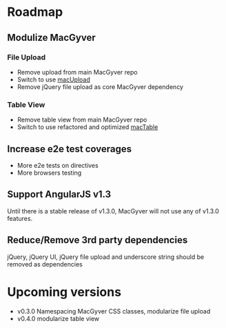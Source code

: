 # Roadmap

## Modulize MacGyver

### File Upload
- Remove upload from main MacGyver repo
- Switch to use [macUpload](https://github.com/angular-macgyver/angular-macgyver-upload)
- Remove jQuery file upload as core MacGyver dependency

### Table View
- Remove table view from main MacGyver repo
- Switch to use refactored and optimized [macTable](https://github.com/angular-macgyver/angular-macgyver-table)

## Increase e2e test coverages
- More e2e tests on directives
- More browsers testing

## Support AngularJS v1.3
Until there is a stable release of v1.3.0, MacGyver will not use any of v1.3.0 features.

## Reduce/Remove 3rd party dependencies
jQuery, jQuery UI, jQuery file upload and underscore string should be removed as dependencies

# Upcoming versions
- v0.3.0 Namespacing MacGyver CSS classes, modularize file upload
- v0.4.0 modularize table view
